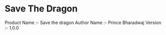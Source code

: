 # Save The Dragon
  Product Name :- Save the dragon 
  Author Name :- Prince Bharadwaj 
  Version :- 1.0.0

